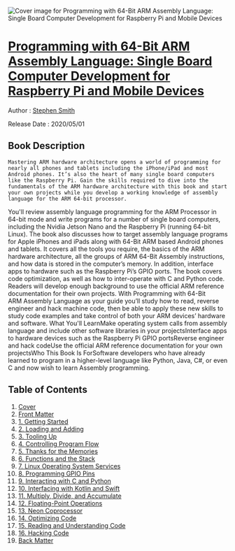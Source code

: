 ![Cover image for Programming with 64-Bit ARM Assembly Language: Single Board Computer Development for Raspberry Pi and Mobile Devices](https://imgdetail.ebookreading.net/cover/cover/20200920/EB9781484258811.jpg)

[Programming with 64-Bit ARM Assembly Language: Single Board Computer Development for Raspberry Pi and Mobile Devices](https://ebookreading.net/view/book/Programming+with+64-Bit+ARM+Assembly+Language%3A+Single+Board+Computer+Development+for+Raspberry+Pi+and+Mobile+Devices-EB9781484258811_1.html "Programming with 64-Bit ARM Assembly Language: Single Board Computer Development for Raspberry Pi and Mobile Devices")
====================================================================================================================

Author : [Stephen Smith](https://ebookreading.net/search/author/Stephen+Smith)

Release Date : 2020/05/01

Book Description
-----------------


    
    Mastering ARM hardware architecture opens a world of programming for nearly all phones and tablets including the iPhone/iPad and most Android phones. It’s also the heart of many single board computers like the Raspberry Pi. Gain the skills required to dive into the fundamentals of the ARM hardware architecture with this book and start your own projects while you develop a working knowledge of assembly language for the ARM 64-bit processor.
You'll review assembly language programming for the ARM Processor in 64-bit mode and write programs for a number of single board computers, including the Nvidia Jetson Nano and the Raspberry Pi (running 64-bit Linux). The book also discusses how to target assembly language programs for Apple iPhones and iPads along with 64-Bit ARM based Android phones and tablets. It covers all the tools you require, the basics of the ARM hardware architecture, all the groups of ARM 64-Bit Assembly instructions, and how data is stored in the computer’s memory. In addition, interface apps to hardware such as the Raspberry Pi’s GPIO ports. The book covers code optimization, as well as how to inter-operate with C and Python code. Readers will develop enough background to use the official ARM reference documentation for their own projects.
With&nbsp;Programming with&nbsp;64-Bit ARM&nbsp;Assembly Language&nbsp;as your guide you’ll study how to read, reverse engineer and hack machine code, then be able to apply these new skills to study code examples and take control of both your ARM devices’ hardware and software. What You'll LearnMake operating system calls from assembly language and include other software libraries in your projectsInterface apps to hardware devices such as the Raspberry Pi GPIO portsReverse engineer and hack codeUse the official ARM reference documentation for your own projectsWho This Book Is ForSoftware developers who have already learned to program in a higher-level language like Python, Java, C#, or even C and now wish to learn Assembly programming.
  
  

Table of Contents
-----------------

1. [Cover](https://ebookreading.net/view/book/Programming+with+64-Bit+ARM+Assembly+Language%3A+Single+Board+Computer+Development+for+Raspberry+Pi+and+Mobile+Devices-EB9781484258811_1.html)
1. [Front Matter](https://ebookreading.net/view/book/Programming+with+64-Bit+ARM+Assembly+Language%3A+Single+Board+Computer+Development+for+Raspberry+Pi+and+Mobile+Devices-EB9781484258811_2.html)
1. [1.&nbsp;Getting Started](https://ebookreading.net/view/book/Programming+with+64-Bit+ARM+Assembly+Language%3A+Single+Board+Computer+Development+for+Raspberry+Pi+and+Mobile+Devices-EB9781484258811_3.html)
1. [2.&nbsp;Loading and Adding](https://ebookreading.net/view/book/Programming+with+64-Bit+ARM+Assembly+Language%3A+Single+Board+Computer+Development+for+Raspberry+Pi+and+Mobile+Devices-EB9781484258811_4.html)
1. [3.&nbsp;Tooling Up](https://ebookreading.net/view/book/Programming+with+64-Bit+ARM+Assembly+Language%3A+Single+Board+Computer+Development+for+Raspberry+Pi+and+Mobile+Devices-EB9781484258811_5.html)
1. [4.&nbsp;Controlling Program Flow](https://ebookreading.net/view/book/Programming+with+64-Bit+ARM+Assembly+Language%3A+Single+Board+Computer+Development+for+Raspberry+Pi+and+Mobile+Devices-EB9781484258811_6.html)
1. [5.&nbsp;Thanks for the Memories](https://ebookreading.net/view/book/Programming+with+64-Bit+ARM+Assembly+Language%3A+Single+Board+Computer+Development+for+Raspberry+Pi+and+Mobile+Devices-EB9781484258811_7.html)
1. [6.&nbsp;Functions and the Stack](https://ebookreading.net/view/book/Programming+with+64-Bit+ARM+Assembly+Language%3A+Single+Board+Computer+Development+for+Raspberry+Pi+and+Mobile+Devices-EB9781484258811_8.html)
1. [7.&nbsp;Linux Operating System Services](https://ebookreading.net/view/book/Programming+with+64-Bit+ARM+Assembly+Language%3A+Single+Board+Computer+Development+for+Raspberry+Pi+and+Mobile+Devices-EB9781484258811_9.html)
1. [8.&nbsp;Programming GPIO Pins](https://ebookreading.net/view/book/Programming+with+64-Bit+ARM+Assembly+Language%3A+Single+Board+Computer+Development+for+Raspberry+Pi+and+Mobile+Devices-EB9781484258811_10.html)
1. [9.&nbsp;Interacting with C and Python](https://ebookreading.net/view/book/Programming+with+64-Bit+ARM+Assembly+Language%3A+Single+Board+Computer+Development+for+Raspberry+Pi+and+Mobile+Devices-EB9781484258811_11.html)
1. [10.&nbsp;Interfacing with Kotlin and Swift](https://ebookreading.net/view/book/Programming+with+64-Bit+ARM+Assembly+Language%3A+Single+Board+Computer+Development+for+Raspberry+Pi+and+Mobile+Devices-EB9781484258811_12.html)
1. [11.&nbsp;Multiply, Divide, and Accumulate](https://ebookreading.net/view/book/Programming+with+64-Bit+ARM+Assembly+Language%3A+Single+Board+Computer+Development+for+Raspberry+Pi+and+Mobile+Devices-EB9781484258811_13.html)
1. [12.&nbsp;Floating-Point Operations](https://ebookreading.net/view/book/Programming+with+64-Bit+ARM+Assembly+Language%3A+Single+Board+Computer+Development+for+Raspberry+Pi+and+Mobile+Devices-EB9781484258811_14.html)
1. [13.&nbsp;Neon Coprocessor](https://ebookreading.net/view/book/Programming+with+64-Bit+ARM+Assembly+Language%3A+Single+Board+Computer+Development+for+Raspberry+Pi+and+Mobile+Devices-EB9781484258811_15.html)
1. [14.&nbsp;Optimizing Code](https://ebookreading.net/view/book/Programming+with+64-Bit+ARM+Assembly+Language%3A+Single+Board+Computer+Development+for+Raspberry+Pi+and+Mobile+Devices-EB9781484258811_16.html)
1. [15.&nbsp;Reading and Understanding Code](https://ebookreading.net/view/book/Programming+with+64-Bit+ARM+Assembly+Language%3A+Single+Board+Computer+Development+for+Raspberry+Pi+and+Mobile+Devices-EB9781484258811_17.html)
1. [16.&nbsp;Hacking Code](https://ebookreading.net/view/book/Programming+with+64-Bit+ARM+Assembly+Language%3A+Single+Board+Computer+Development+for+Raspberry+Pi+and+Mobile+Devices-EB9781484258811_18.html)
1. [Back Matter](https://ebookreading.net/view/book/Programming+with+64-Bit+ARM+Assembly+Language%3A+Single+Board+Computer+Development+for+Raspberry+Pi+and+Mobile+Devices-EB9781484258811_19.html)
